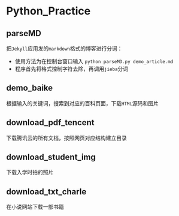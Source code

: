 # Python_Practice
## parseMD
把`Jekyll`应用发的`markdown`格式的博客进行分词：
* 使用方法为在控制台窗口输入 `python parseMD.py demo_article.md`
* 程序首先将格式控制字符去除，再调用`jieba`分词
## demo_baike
根据输入的关键词，搜索到对应的百科页面，下载`HTML`源码和图片
## download_pdf_tencent
下载腾讯云的所有文档，按照网页对应结构建立目录
## download_student_img
下载入学时拍的照片
## download_txt_charle
在小说网站下载一部书籍
